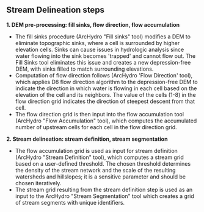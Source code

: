 ## Stream Delineation steps


**1. DEM pre-processing: fill sinks, flow direction, flow accumulation**

* The fill sinks procedure (ArcHydro "Fill sinks" tool) modifies a DEM to eliminate topographic sinks, where a cell is surrounded by higher elevation cells.  Sinks can cause issues in hydrologic analysis since water flowing into the sink becomes 'trapped' and cannot flow out. The Fill Sinks tool eliminates this issue and creates a new depression-free DEM, with sinks filled to match surrounding elevations.
* Computation of flow direction follows (ArcHydro 'Flow Direction' tool), which applies D8 flow direction algorithm to the depression-free DEM to indicate the direction in which water is flowing in each cell based on the elevation of the cell and its neighbors. The value of the cells (1-8) in the flow direction grid indicates the direction of steepest descent from that cell. 
* The flow direction grid is then input into the flow accumulation tool (ArcHydro "Flow Accumulation" tool), which computes the accumulated number of upstream cells for each cell in the flow direction grid. 

**2. Stream delineation: stream definition, stream segmentation**

* The flow accumulation grid is used as input for stream definition (ArcHydro "Stream Definition" tool), which computes a stream grid based on a user-defined threshold. The chosen threshold determines the density of the stream network and the scale of the resulting watersheds and hillslopes; it is a sensitive parameter and should be chosen iteratively. 
* The stream grid resulting from the stream definition step is used as an input to the ArcHydro "Stream Segmentation" tool which creates a grid of stream segments with unique identifiers. 
